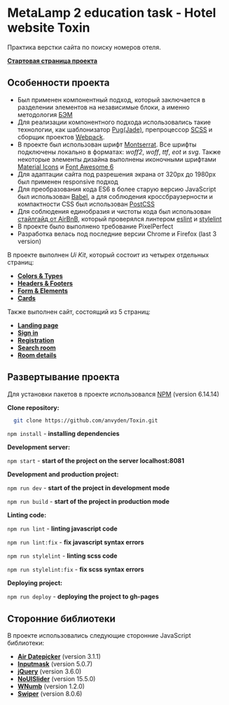 # MetaLamp 2 education task - Hotel website Toxin

Практика верстки сайта по поиску номеров отеля.

[**Стартовая страница проекта**](https://anvyden.github.io/Toxin/start-page.html)

## Особенности проекта

- Был применен компонентный подход, который заключается в разделении элементов на независимые блоки, а именно методология [БЭМ](https://ru.bem.info/methodology/quick-start/)
- Для реализации компонентного подхода использовались такие технологии, как шаблонизатор [Pug(Jade)](https://gist.github.com/neretin-trike/53aff5afb76153f050c958b82abd9228), препроцессор [SCSS](https://sass-scss.ru) и сборщик проектов [Webpack](https://webpack.js.org).
- В проекте был использован шрифт [Montserrat](https://fonts.google.com/specimen/Montserrat). Все шрифты подключены локально в форматах: _woff2_, _woff_, _ttf_, _eot_ и _svg_. Также некоторые элементы дизайна выполнены иконочными шрифтами [Material Icons](https://google.github.io/material-design-icons/) и [Font Awesome 6](https://fontawesome.com)
- Для адаптации сайта под разрешения экрана от 320px до 1980px был применен responsive подход
- Для преобразования кода ES6 в более старую версию JavaScript был использован [Babel](https://babeljs.io), а для соблюдения кроссбраузерности и компактности CSS был использован [PostCSS](https://postcss.org)
- Для соблюдения единобразия и чистоты кода был использован [стайлгайд от AirBnB](https://github.com/airbnb/javascript), который проверялся линтером [eslint](https://eslint.org/) и [stylelint](https://stylelint.io)
- В проекте было выполнено требование PixelPerfect
- Разработка велась под последние версии Chrome и Firefox (last 3 version)

В проекте выполнен _Ui Kit_, который состоит из четырех отдельных страниц:

- [**Colors & Types**](https://anvyden.github.io/Toxin/colors-type.html)
- [**Headers & Footers**](https://anvyden.github.io/Toxin/headers-footers.html)
- [**Form & Elements**](https://anvyden.github.io/Toxin/form-elements.html)
- [**Cards**](https://anvyden.github.io/Toxin/cards.html)

Также выполнен сайт, состоящий из 5 страниц:

- [**Landing page**](https://anvyden.github.io/Toxin/landing-page.html)
- [**Sign in**](https://anvyden.github.io/Toxin/sign-in.html)
- [**Registration**](https://anvyden.github.io/Toxin/registration.html)
- [**Search room**](https://anvyden.github.io/Toxin/search-room.html)
- [**Room details**](https://anvyden.github.io/Toxin/room-details.html)

## Развертывание проекта

Для установки пакетов в проекте использовался [NPM](https://www.npmjs.com/) (version 6.14.14)

**Clone repository:**

```bash
  git clone https://github.com/anvyden/Toxin.git
```

`npm install` - **installing dependencies**

**Development server:**

`npm start` - **start of the project on the server localhost:8081**

**Development and production project:**

`npm run dev` - **start of the project in development mode**

`npm run build` - **start of the project in production mode**

**Linting code:**

`npm run lint` - **linting javascript code**

`npm run lint:fix` - **fix javascript syntax errors**

`npm run stylelint` - **linting scss code**

`npm run stylelint:fix` - **fix scss syntax errors**

**Deploying project:**

`npm run deploy` - **deploying the project to gh-pages**

## Сторонние библиотеки

В проекте использовались следующие сторонние JavaScript библиотеки:

- [**Air Datepicker**](https://air-datepicker.com/ru) (version 3.1.1)
- [**Inputmask**](https://github.com/RobinHerbots/Inputmask) (version 5.0.7)
- [**jQuery**](https://jquery.com) (version 3.6.0)
- [**NoUISlider**](https://github.com/leongersen/noUiSlider) (version 15.5.0)
- [**WNumb**](https://refreshless.com/wnumb/) (version 1.2.0)
- [**Swiper**](https://swiperjs.com/) (version 8.0.6)
